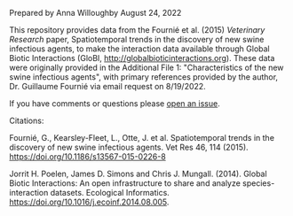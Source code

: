 Prepared by Anna Willoughby 
August 24, 2022

This repository provides data from the Fournié et al. (2015) *Veterinary Research* paper, Spatiotemporal trends in the discovery of new swine infectious agents, to make the interaction data available through Global Biotic Interactions (GloBI, http://globalbioticinteractions.org). These data were originally provided in the Additional File 1: "Characteristics of the new swine infectious agents", with primary references provided by the author, Dr. Guillaume Fournié via email request on 8/19/2022. 

If you have comments or questions please [open an issue](https://github.com/CEIDatUGA/Fournie-etal_2015-interactions/issues/new).

Citations: 

Fournié, G., Kearsley-Fleet, L., Otte, J. et al. Spatiotemporal trends in the discovery of new swine infectious agents. Vet Res 46, 114 (2015). https://doi.org/10.1186/s13567-015-0226-8

Jorrit H. Poelen, James D. Simons and Chris J. Mungall. (2014). Global Biotic Interactions: An open infrastructure to share and analyze species-interaction datasets. Ecological Informatics. https://doi.org/10.1016/j.ecoinf.2014.08.005.
